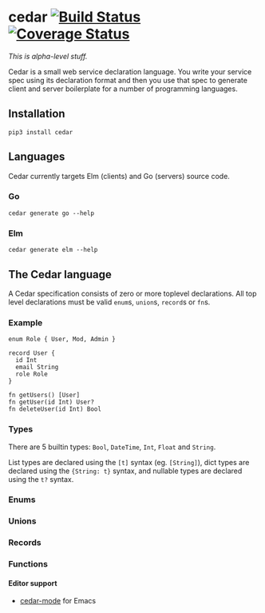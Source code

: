 # cedar [![Build Status](https://travis-ci.org/Bogdanp/cedar.svg?branch=master)](https://travis-ci.org/Bogdanp/cedar) [![Coverage Status](https://coveralls.io/repos/github/Bogdanp/cedar/badge.svg?branch=master)](https://coveralls.io/github/Bogdanp/cedar?branch=master)

_This is alpha-level stuff._

Cedar is a small web service declaration language.  You write your
service spec using its declaration format and then you use that spec
to generate client and server boilerplate for a number of programming
languages.

## Installation

`pip3 install cedar`

## Languages

Cedar currently targets Elm (clients) and Go (servers) source code.

### Go

`cedar generate go --help`

### Elm

`cedar generate elm --help`

## The Cedar language

A Cedar specification consists of zero or more toplevel declarations.
All top level declarations must be valid `enum`s, `union`s, `record`s
or `fn`s.

### Example

``` cedar
enum Role { User, Mod, Admin }

record User {
  id Int
  email String
  role Role
}

fn getUsers() [User]
fn getUser(id Int) User?
fn deleteUser(id Int) Bool
```

### Types

There are 5 builtin types: `Bool`, `DateTime`, `Int`, `Float` and
`String`.

List types are declared using the `[t]` syntax (eg. `[String]`), dict
types are declared using the `{String: t}` syntax, and nullable types
are declared using the `t?` syntax.

### Enums

### Unions

### Records

### Functions

#### Editor support

* [cedar-mode][cedar-mode] for Emacs


[cedar-mode]: https://github.com/Bogdanp/cedar-mode

